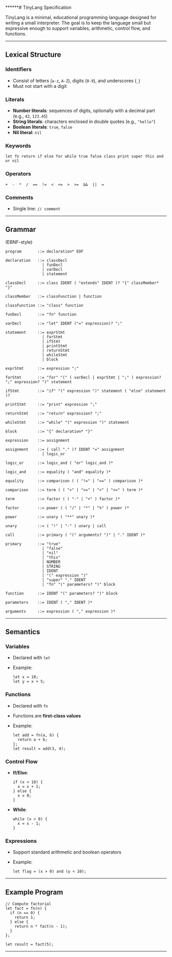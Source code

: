 ******# TinyLang Specification

TinyLang is a minimal, educational programming language designed for writing a small interpreter. The goal is to keep
the language small but expressive enough to support variables, arithmetic, control flow, and functions.

---

## Lexical Structure

### Identifiers

* Consist of letters (`a-z`, `A-Z`), digits (`0-9`), and underscores (`_`)
* Must not start with a digit

### Literals

* **Number literals**: sequences of digits, optionally with a decimal part (e.g., `42`, `123.45`)
* **String literals**: characters enclosed in double quotes (e.g., `"hello"`)
* **Boolean literals**: `true`, `false`
* **Nil literal**: `nil`

### Keywords

```
let fn return if else for while true false class print super this and or nil
```

### Operators

```
+  -  *  /  ==  !=  <  <=  >  >=  &&  ||  =
```

### Comments

* Single line: `// comment`

---

## Grammar

(EBNF-style)

```
program       ::= declaration* EOF

declaration   ::= classDecl 
                | funDecl 
                | varDecl 
                | statement

classDecl     ::= class IDENT ( "extends" IDENT )? "{" classMember* "}"

classMember   ::= classFunction | function

classFunction ::= "class" function

funDecl       ::= "fn" function 

varDecl       ::= "let" IDENT ("=" expression)? ";"

statement     ::= exprStmt 
                | forStmt 
                | ifStmt 
                | printStmt 
                | returnStmt 
                | whileStmt 
                | block

exprStmt      ::= expression ";" 

forStmt       ::= "for" "(" ( varDecl | exprStmt | ";" ) expression? ";" expression? ")" statement 

ifStmt        ::= "if" "(" expression ")" statement ( "else" statement )? 

printStmt     ::= "print" expression ";" 

returnStmt    ::= "return" expression? ";" 

whileStmt     ::= "while" "(" expression ")" statement 

block         ::= "{" declaration* "}"

expression    ::= assignment 

assignment    ::= ( call "." )? IDENT "=" assignment 
                | logic_or 

logic_or      ::= logic_and ( "or" logic_and )* 

logic_and     ::= equality ( "and" equality )* 

equality      ::= comparison ( ( "!=" | "==" ) comparison )* 

comparison    ::= term ( ( ">" | ">=" | "<" | "<=" ) term )*
 
term          ::= factor ( ( "-" | "+" ) factor )* 
 
factor        ::= power ( ( "/" | "*" | "%" ) power )*

power         ::= unary ( "**" unary )*

unary         ::= ( "!" | "-" ) unary | call 

call          ::= primary ( "(" arguments? ")" | "." IDENT )* 

primary       ::= "true" 
                | "false" 
                | "nil" 
                | "this" 
                | NUMBER 
                | STRING 
                | IDENT 
                | "(" expression ")" 
                | "super" "." IDENT
                | "fn" "(" parameters? ")" block

function      ::= IDENT "(" parameters? ")" block 

parameters    ::= IDENT ( "," IDENT )* 

arguments     ::= expression ( "," expression )*

```

---

## Semantics

### Variables

* Declared with `let`
* Example:

  ```
  let x = 10;
  let y = x + 5;
  ```

### Functions

* Declared with `fn`
* Functions are **first-class values**
* Example:

  ```
  let add = fn(a, b) {
    return a + b;
  };
  let result = add(3, 4);
  ```

### Control Flow

* **If/Else**:

  ```
  if (x < 10) {
    x = x + 1;
  } else {
    x = 0;
  }
  ```

* **While**:

  ```
  while (x > 0) {
    x = x - 1;
  }
  ```

### Expressions

* Support standard arithmetic and boolean operators
* Example:

  ```
  let flag = (x > 0) and (y < 10);
  ```

---

## Example Program

```
// Compute factorial
let fact = fn(n) {
  if (n == 0) {
    return 1;
  } else {
    return n * fact(n - 1);
  }
};

let result = fact(5);
```

---